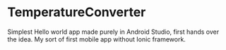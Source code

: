 # TemperatureConverter
Simplest Hello world app made purely in Android Studio, first hands over the idea. My sort of first mobile app without Ionic framework.
